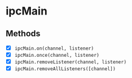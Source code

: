 # ipcMain

## Methods

- [x] `ipcMain.on(channel, listener)`
- [x] `ipcMain.once(channel, listener)`
- [x] `ipcMain.removeListener(channel, listener)`
- [x] `ipcMain.removeAllListeners([channel])`
